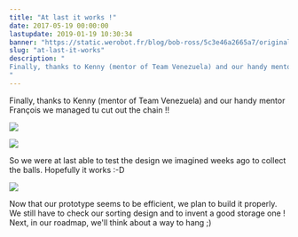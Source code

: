 ```yaml
---
title: "At last it works !"
date: 2017-05-19 00:00:00
lastupdate: 2019-01-19 10:30:34
banner: "https://static.werobot.fr/blog/bob-ross/5c3e46a2665a7/original.jpg"
slug: "at-last-it-works"
description: " 
Finally, thanks to Kenny (mentor of Team Venezuela) and our handy mentor François we managed tu cut out the chain !!
"
---
```

Finally, thanks to Kenny (mentor of Team Venezuela) and our handy mentor François we managed tu cut out the chain !!

![](https://static.werobot.fr/blog/bob-ross/5c3e46a2665a7/50.jpg)

![](https://static.werobot.fr/blog/bob-ross/5c3e46a354c46/50.jpg)

So we were at last able to test the design we imagined weeks ago to collect the balls. Hopefully it works :-D

![](https://static.werobot.fr/blog/bob-ross/5c3e46a3c5ba7/50.jpg)

Now that our prototype seems to be efficient, we plan to build it properly.
We still have to check our sorting design and to invent a good storage one !
Next, in our roadmap, we'll think about a way to hang ;)
    